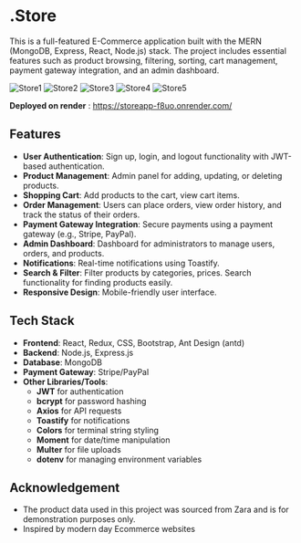 # .Store 

This is a full-featured E-Commerce application built with the MERN (MongoDB, Express, React, Node.js) stack. The project includes essential features such as product browsing, filtering, sorting, cart management, payment gateway integration, and an admin dashboard.

![Store1](https://github.com/user-attachments/assets/1b8a1887-1569-4a9e-af96-0f1c9c59c144)
![Store2](https://github.com/user-attachments/assets/b41c4b39-8864-4e41-b518-432ffa437029)
![Store3](https://github.com/user-attachments/assets/4b6db979-ebe5-419a-a9d4-cffdd80638a0)
![Store4](https://github.com/user-attachments/assets/05c9ebd8-249b-47e0-aebf-4fd452fcf6cb)
![Store5](https://github.com/user-attachments/assets/2f7061db-6072-4702-ae6e-ae79761a8a5d)

**Deployed on render** : https://storeapp-f8uo.onrender.com/

## Features

- **User Authentication**: Sign up, login, and logout functionality with JWT-based authentication.
- **Product Management**: Admin panel for adding, updating, or deleting products.
- **Shopping Cart**: Add products to the cart, view cart items.
- **Order Management**: Users can place orders, view order history, and track the status of their orders.
- **Payment Gateway Integration**: Secure payments using a payment gateway (e.g., Stripe, PayPal).
- **Admin Dashboard**: Dashboard for administrators to manage users, orders, and products.
- **Notifications**: Real-time notifications using Toastify.
- **Search & Filter**: Filter products by categories, prices. Search functionality for finding products easily.
- **Responsive Design**: Mobile-friendly user interface.

## Tech Stack

- **Frontend**: React, Redux, CSS, Bootstrap, Ant Design (antd)
- **Backend**: Node.js, Express.js
- **Database**: MongoDB
- **Payment Gateway**: Stripe/PayPal
- **Other Libraries/Tools**:
  - **JWT** for authentication
  - **bcrypt** for password hashing
  - **Axios** for API requests
  - **Toastify** for notifications
  - **Colors** for terminal string styling
  - **Moment** for date/time manipulation
  - **Multer** for file uploads
  - **dotenv** for managing environment variables
    
## Acknowledgement
- The product data used in this project was sourced from Zara and is for demonstration purposes only.
- Inspired by modern day Ecommerce websites
